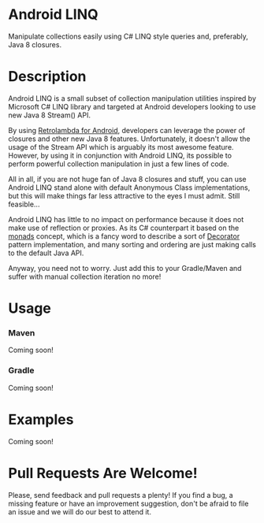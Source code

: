 # Android LINQ
Manipulate collections easily using C# LINQ style queries and, preferably, Java 8 closures.

# Description

Android LINQ is a small subset of collection manipulation utilities inspired by Microsoft C# LINQ library and targeted at Android developers looking to use new Java 8 Stream() API. 

By using [Retrolambda for Android](https://github.com/evant/gradle-retrolambda), developers can leverage the power of closures and other new Java 8 features. Unfortunately, it doesn't allow the usage of the Stream API which is arguably its most awesome feature. However, by using it in conjunction with Android LINQ, its possible to perform powerful collection manipulation in just a few lines of code. 

All in all, if you are not huge fan of Java 8 closures and stuff, you can use Android LINQ stand alone with default Anonymous Class implementations, but this will make things far less attractive to the eyes I must admit. Still feasible...

Android LINQ has little to no impact on performance because it does not make use of reflection or proxies. As its C# counterpart it based on the [monads](http://en.wikipedia.org/wiki/Monad_(functional_programming)) concept, which is a fancy word to describe a sort of [Decorator](http://en.wikipedia.org/wiki/Decorator_pattern) pattern implementation, and many sorting and ordering are just making calls to the default Java API.

Anyway, you need not to worry. Just add this to your Gradle/Maven and suffer with manual collection iteration no more!

# Usage

### Maven

Coming soon!

### Gradle

Coming soon!

# Examples

Coming soon!

# Pull Requests Are Welcome!

Please, send feedback and pull requests a plenty! 
If you find a bug, a missing feature or have an improvement suggestion, don't be afraid to file an issue and we will do our best to attend it.
